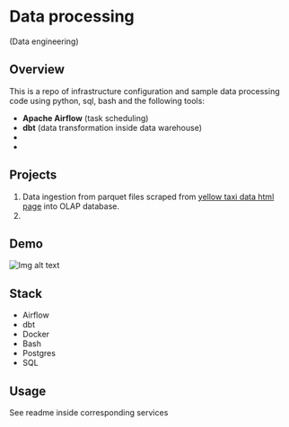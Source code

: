 # Data processing 
(Data engineering)

## Overview  
This is a repo of infrastructure configuration and sample data processing code using python, sql, bash and the following tools:

- **Apache Airflow** (task scheduling)
- **dbt** (data transformation inside data warehouse)
- 
- 

## Projects
1. Data ingestion from parquet files scraped from [yellow taxi data html page](https://www.nyc.gov/site/tlc/about/tlc-trip-record-data.page)  into OLAP database.
2. 


## Demo

![Img alt text](Screenshot%202022-09-29%20app.png)


## Stack

- Airflow
- dbt
- Docker
- Bash
- Postgres
- SQL

## Usage
See readme inside corresponding services
